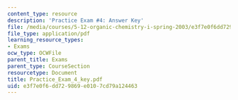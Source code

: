 ```yaml
---
content_type: resource
description: 'Practice Exam #4: Answer Key'
file: /media/courses/5-12-organic-chemistry-i-spring-2003/e3f7e0f6dd729869e0107cd79a124463_Practice_Exam_4_key.pdf
file_type: application/pdf
learning_resource_types:
- Exams
ocw_type: OCWFile
parent_title: Exams
parent_type: CourseSection
resourcetype: Document
title: Practice_Exam_4_key.pdf
uid: e3f7e0f6-dd72-9869-e010-7cd79a124463
---
```

